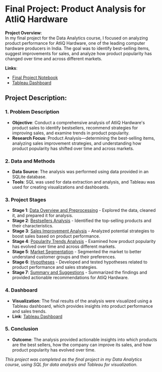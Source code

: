 # Final Project: Product Analysis for AtliQ Hardware

**Project Overview**:  
In my final project for the Data Analytics course, I focused on analyzing product performance for AtliQ Hardware, one of the leading computer hardware producers in India. The goal was to identify best-selling items, suggest improvements for sales, and analyze how product popularity has changed over time and across different markets.

**Links**:  
- [Final Project Notebook](./Product%20Analysis%20Final%20Project.ipynb)
- [Tableau Dashboard](https://public.tableau.com/views/Finalproject_17228444272390/Dashboard2?:language=en-US&publish=yes&:sid=&:redirect=auth&:display_count=n&:origin=viz_share_link)

## Project Description:

### 1. Problem Description
- **Objective**: Conduct a comprehensive analysis of AtliQ Hardware's product sales to identify bestsellers, recommend strategies for improving sales, and examine trends in product popularity.
- **Research Focus**: Product Analysis—determining the best-selling items, analyzing sales improvement strategies, and understanding how product popularity has shifted over time and across markets.

### 2. Data and Methods
- **Data Source**: The analysis was performed using data provided in an SQLite database.
- **Tools**: SQL was used for data extraction and analysis, and Tableau was used for creating visualizations and dashboards.

### 3. Project Stages
- **Stage 1**: [Data Overview and Preprocessing](#data_overview) - Explored the data, cleaned it, and prepared it for analysis.
- **Stage 2**: [Bestsellers Analysis](#bestsellers) - Identified the top-selling products and their characteristics.
- **Stage 3**: [Sales Improvement Analysis](#sales_improvemnt) - Analyzed potential strategies to boost sales based on product performance.
- **Stage 4**: [Popularity Trends Analysis](#trends) - Examined how product popularity has evolved over time and across different markets.
- **Stage 5**: [Market Segmentation](#market) - Segmented the market to better understand customer groups and their preferences.
- **Stage 6**: [Hypotheses](#hypotheses) - Developed and tested hypotheses related to product performance and sales strategies.
- **Stage 7**: [Summary and Suggestions](#summary) - Summarized the findings and provided actionable recommendations for AtliQ Hardware.

### 4. Dashboard
- **Visualization**: The final results of the analysis were visualized using a Tableau dashboard, which provides insights into product performance and sales trends.
- **Link**: [Tableau Dashboard](https://public.tableau.com/views/Finalproject_17228444272390/Dashboard2?:language=en-US&publish=yes&:sid=&:redirect=auth&:display_count=n&:origin=viz_share_link)

### 5. Conclusion
- **Outcome**: The analysis provided actionable insights into which products are the best sellers, how the company can improve its sales, and how product popularity has evolved over time.

*This project was completed as the final project in my Data Analytics course, using SQL for data analysis and Tableau for visualization.*
